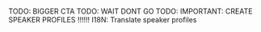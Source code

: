 # 

TODO: BIGGER CTA
TODO: WAIT DONT GO
TODO: IMPORTANT: CREATE SPEAKER PROFILES !!!!!!
I18N: Translate speaker profiles